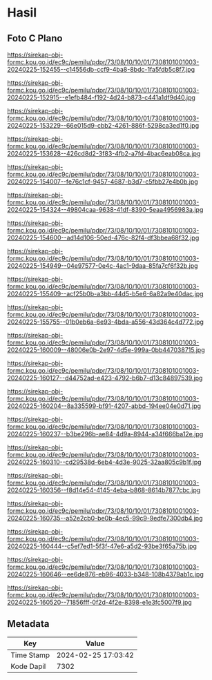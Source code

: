 # Hasil

## Foto C Plano

https://sirekap-obj-formc.kpu.go.id/ec9c/pemilu/pdpr/73/08/10/10/01/7308101001003-20240225-152455--c14556db-ccf9-4ba8-8bdc-1fa5fdb5c8f7.jpg

https://sirekap-obj-formc.kpu.go.id/ec9c/pemilu/pdpr/73/08/10/10/01/7308101001003-20240225-152915--e1efb484-f192-4d24-b873-c441a1df9d40.jpg

https://sirekap-obj-formc.kpu.go.id/ec9c/pemilu/pdpr/73/08/10/10/01/7308101001003-20240225-153229--66e015d9-cbb2-4261-886f-5298ca3ed1f0.jpg

https://sirekap-obj-formc.kpu.go.id/ec9c/pemilu/pdpr/73/08/10/10/01/7308101001003-20240225-153628--426cd8d2-3f83-4fb2-a7fd-4bac6eab08ca.jpg

https://sirekap-obj-formc.kpu.go.id/ec9c/pemilu/pdpr/73/08/10/10/01/7308101001003-20240225-154007--fe76c1cf-9457-4687-b3d7-c5fbb27e4b0b.jpg

https://sirekap-obj-formc.kpu.go.id/ec9c/pemilu/pdpr/73/08/10/10/01/7308101001003-20240225-154324--49804caa-9638-41df-8390-5eaa4956983a.jpg

https://sirekap-obj-formc.kpu.go.id/ec9c/pemilu/pdpr/73/08/10/10/01/7308101001003-20240225-154600--ad14d106-50ed-476c-82f4-df3bbea68f32.jpg

https://sirekap-obj-formc.kpu.go.id/ec9c/pemilu/pdpr/73/08/10/10/01/7308101001003-20240225-154949--04e97577-0e4c-4ac1-9daa-85fa7cf6f32b.jpg

https://sirekap-obj-formc.kpu.go.id/ec9c/pemilu/pdpr/73/08/10/10/01/7308101001003-20240225-155409--acf25b0b-a3bb-44d5-b5e6-6a82a9e40dac.jpg

https://sirekap-obj-formc.kpu.go.id/ec9c/pemilu/pdpr/73/08/10/10/01/7308101001003-20240225-155755--01b0eb6a-6e93-4bda-a556-43d364c4d772.jpg

https://sirekap-obj-formc.kpu.go.id/ec9c/pemilu/pdpr/73/08/10/10/01/7308101001003-20240225-160009--48006e0b-2e97-4d5e-999a-0bb447038715.jpg

https://sirekap-obj-formc.kpu.go.id/ec9c/pemilu/pdpr/73/08/10/10/01/7308101001003-20240225-160127--d44752ad-e423-4792-b6b7-d13c84897539.jpg

https://sirekap-obj-formc.kpu.go.id/ec9c/pemilu/pdpr/73/08/10/10/01/7308101001003-20240225-160204--8a335599-bf91-4207-abbd-194ee04e0d71.jpg

https://sirekap-obj-formc.kpu.go.id/ec9c/pemilu/pdpr/73/08/10/10/01/7308101001003-20240225-160237--b3be296b-ae84-4d9a-8944-a34f666ba12e.jpg

https://sirekap-obj-formc.kpu.go.id/ec9c/pemilu/pdpr/73/08/10/10/01/7308101001003-20240225-160310--cd29538d-6eb4-4d3e-9025-32aa805c9b1f.jpg

https://sirekap-obj-formc.kpu.go.id/ec9c/pemilu/pdpr/73/08/10/10/01/7308101001003-20240225-160356--f8d14e54-4145-4eba-b868-8614b7877cbc.jpg

https://sirekap-obj-formc.kpu.go.id/ec9c/pemilu/pdpr/73/08/10/10/01/7308101001003-20240225-160735--a52e2cb0-be0b-4ec5-99c9-9edfe7300db4.jpg

https://sirekap-obj-formc.kpu.go.id/ec9c/pemilu/pdpr/73/08/10/10/01/7308101001003-20240225-160444--c5ef7ed1-5f3f-47e6-a5d2-93be3f65a75b.jpg

https://sirekap-obj-formc.kpu.go.id/ec9c/pemilu/pdpr/73/08/10/10/01/7308101001003-20240225-160646--ee6de876-eb96-4033-b348-108b4379ab1c.jpg

https://sirekap-obj-formc.kpu.go.id/ec9c/pemilu/pdpr/73/08/10/10/01/7308101001003-20240225-160520--71856fff-0f2d-4f2e-8398-e1e3fc5007f9.jpg


## Metadata

| Key        | Value               |
| ---------- | ------------------- |
| Time Stamp | 2024-02-25 17:03:42 |
| Kode Dapil | 7302                |



